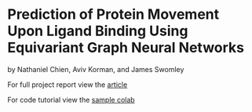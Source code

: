 # Prediction of Protein Movement Upon Ligand Binding Using Equivariant Graph Neural Networks
by Nathaniel Chien, Aviv Korman, and James Swomley

For full project report view the [article](https://medium.com/stanford-cs224w/prediction-of-protein-movement-upon-ligand-binding-using-equivariant-graph-neural-networks-26bf4d114fc4)

For code tutorial view the [sample colab](https://colab.research.google.com/drive/1teEQHQte3ExKteIAmC6ciplCwuj_hAyF?usp=sharing)

